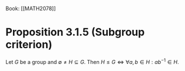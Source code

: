 Book: [[MATH2078]]
# Proposition 3.1.5 (Subgroup criterion)
Let $G$ be a group and $\emptyset\neq H\subseteq G$.
Then $H\leq G\iff \forall a,b\in H:ab^{-1}\in H$.